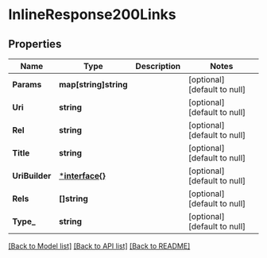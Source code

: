 # InlineResponse200Links

## Properties
Name | Type | Description | Notes
------------ | ------------- | ------------- | -------------
**Params** | **map[string]string** |  | [optional] [default to null]
**Uri** | **string** |  | [optional] [default to null]
**Rel** | **string** |  | [optional] [default to null]
**Title** | **string** |  | [optional] [default to null]
**UriBuilder** | [***interface{}**](interface{}.md) |  | [optional] [default to null]
**Rels** | **[]string** |  | [optional] [default to null]
**Type_** | **string** |  | [optional] [default to null]

[[Back to Model list]](../README.md#documentation-for-models) [[Back to API list]](../README.md#documentation-for-api-endpoints) [[Back to README]](../README.md)

